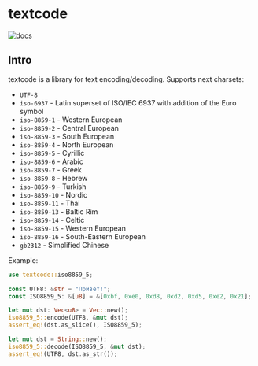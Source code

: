 # textcode

[![docs](https://docs.rs/textcode/badge.svg)](https://docs.rs/textcode)

## Intro

textcode is a library for text encoding/decoding. Supports next charsets:

- `UTF-8`
- `iso-6937` - Latin superset of ISO/IEC 6937 with addition of the Euro symbol
- `iso-8859-1` - Western European
- `iso-8859-2` - Central European
- `iso-8859-3` - South European
- `iso-8859-4` - North European
- `iso-8859-5` - Cyrillic
- `iso-8859-6` - Arabic
- `iso-8859-7` - Greek
- `iso-8859-8` - Hebrew
- `iso-8859-9` - Turkish
- `iso-8859-10` - Nordic
- `iso-8859-11` - Thai
- `iso-8859-13` - Baltic Rim
- `iso-8859-14` - Celtic
- `iso-8859-15` - Western European
- `iso-8859-16` - South-Eastern European
- `gb2312` - Simplified Chinese


Example:

```rust
use textcode::iso8859_5;

const UTF8: &str = "Привет!";
const ISO8859_5: &[u8] = &[0xbf, 0xe0, 0xd8, 0xd2, 0xd5, 0xe2, 0x21];

let mut dst: Vec<u8> = Vec::new();
iso8859_5::encode(UTF8, &mut dst);
assert_eq!(dst.as_slice(), ISO8859_5);

let mut dst = String::new();
iso8859_5::decode(ISO8859_5, &mut dst);
assert_eq!(UTF8, dst.as_str());
```
